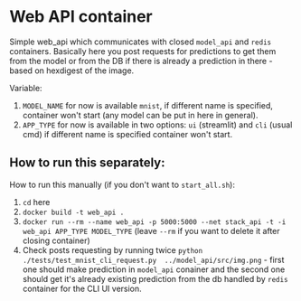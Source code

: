 # Web API container

Simple web_api which communicates with closed ```model_api``` and ```redis``` containers. 
Basically here you post requests for predictions to get them from the model or from the DB if there is already a prediction in there - based on hexdigest of the image.

Variable:
   1. ```MODEL_NAME``` for now is available ```mnist```, if different name is specified, container won't start (any model can be put in here in general).
   2. ```APP_TYPE``` for now is available in two options: ```ui``` (streamlit) and ```cli``` (usual cmd) if different name is specified container won't start.

## How to run this separately:

How to run this manually (if you don't want to ```start_all.sh```):
1. ```cd``` here
2. ```docker build -t web_api .```
3. ```docker run --rm --name web_api -p 5000:5000 --net stack_api -t -i web_api APP_TYPE MODEL_TYPE``` (leave ```--rm``` if you want to delete it after closing container)
4. Check posts requesting by running twice ```python ./tests/test_mnist_cli_request.py  ../model_api/src/img.png``` - first one should make prediction in ```model_api``` conainer and the second one should get it's already existing prediction from the db handled by ```redis``` container for the CLI UI version.
